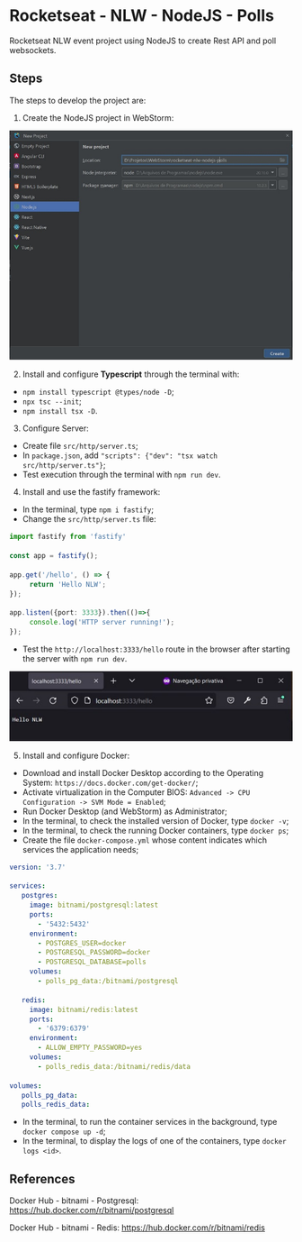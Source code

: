 # Rocketseat - NLW - NodeJS - Polls
Rocketseat NLW event project using NodeJS to create Rest API and poll websockets.


## Steps
The steps to develop the project are:
1. Create the NodeJS project in WebStorm:

![Image-01-WebStorm-NodeJS](imgs/Image-01-WebStorm-NodeJS.jpg)

2. Install and configure **Typescript** through the terminal with:
- `npm install typescript @types/node -D`;
- `npx tsc --init`;
- `npm install tsx -D`.

3. Configure Server:
- Create file `src/http/server.ts`;
- In `package.json`, add `"scripts": {"dev": "tsx watch src/http/server.ts"}`;
- Test execution through the terminal with `npm run dev`.

4. Install and use the fastify framework:
- In the terminal, type `npm i fastify`;
- Change the `src/http/server.ts` file:

```typescript
import fastify from 'fastify'

const app = fastify();

app.get('/hello', () => {
     return 'Hello NLW';
});

app.listen({port: 3333}).then(()=>{
     console.log('HTTP server running!');
});
```

- Test the `http://localhost:3333/hello` route in the browser after starting the server with `npm run dev`.

![Image-02-Test-HelloRoute](imgs/Image-02-Test-HelloRoute.jpg)

5. Install and configure Docker:
- Download and install Docker Desktop according to the Operating System: `https://docs.docker.com/get-docker/`;
- Activate virtualization in the Computer BIOS: `Advanced -> CPU Configuration -> SVM Mode = Enabled`;
- Run Docker Desktop (and WebStorm) as Administrator;
- In the terminal, to check the installed version of Docker, type `docker -v`;
- In the terminal, to check the running Docker containers, type `docker ps`;
- Create the file `docker-compose.yml` whose content indicates which services the application needs;

```yaml
version: '3.7'

services:
   postgres:
     image: bitnami/postgresql:latest
     ports:
       - '5432:5432'
     environment:
       - POSTGRES_USER=docker
       - POSTGRESQL_PASSWORD=docker
       - POSTGRESQL_DATABASE=polls
     volumes:
       - polls_pg_data:/bitnami/postgresql

   redis:
     image: bitnami/redis:latest
     ports:
       - '6379:6379'
     environment:
       - ALLOW_EMPTY_PASSWORD=yes
     volumes:
       - polls_redis_data:/bitnami/redis/data

volumes:
   polls_pg_data:
   polls_redis_data:
```

- In the terminal, to run the container services in the background, type `docker compose up -d`;
- In the terminal, to display the logs of one of the containers, type `docker logs <id>`.


## References
Docker Hub - bitnami - Postgresql:
https://hub.docker.com/r/bitnami/postgresql

Docker Hub - bitnami - Redis:
https://hub.docker.com/r/bitnami/redis